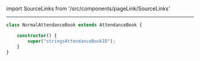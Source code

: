 import SourceLinks from '/src/components/pageLink/SourceLinks'

<SourceLinks component='StringsAttendanceBook' type='class' project='attendance-management-system' />

---

```ts title="/src/main.ts"
class NormalAttendanceBook extends AttendanceBook {

    constructor() {
        super("stringsAttendanceBookID");
    }
}
```